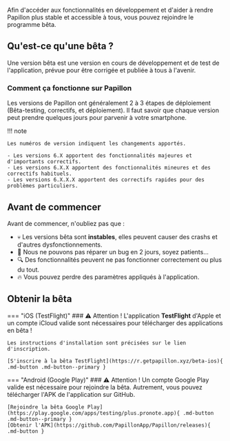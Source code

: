 Afin d'accéder aux fonctionnalités en développement et d'aider à rendre Papillon plus stable et accessible à tous, vous pouvez rejoindre le programme bêta.

## Qu'est-ce qu'une bêta ?
Une version bêta est une version en cours de développement et de test de l'application, prévue pour être corrigée et publiée à tous à l'avenir.

### Comment ça fonctionne sur Papillon
Les versions de Papillon ont généralement 2 à 3 étapes de déploiement (Bêta-testing, correctifs, et déploiement).
Il faut savoir que chaque version peut prendre quelques jours pour parvenir à votre smartphone.

!!! note

    Les numéros de version indiquent les changements apportés.

    - Les versions 6.X apportent des fonctionnalités majeures et d'importants correctifs.
    - Les versions 6.X.X apportent des fonctionnalités mineures et des correctifs habituels.
    - Les versions 6.X.X.X apportent des correctifs rapides pour des problèmes particuliers.

## Avant de commencer
Avant de commencer, n'oubliez pas que :

- 💀 Les versions bêta sont **instables**, elles peuvent causer des crashs et d'autres dysfonctionnements.
- 🤬 Nous ne pouvons pas réparer un bug en 2 jours, soyez patients...
- 🔍 Des fonctionnalités peuvent ne pas fonctionner correctement ou plus du tout.
- 🔥 Vous pouvez perdre des paramètres appliqués à l'application.

## Obtenir la bêta

=== "iOS (TestFlight)"
    ### ⚠ Attention !
    L'application **TestFlight** d'Apple et un compte iCloud valide sont nécessaires pour télécharger des applications en bêta !

    Les instructions d'installation sont précisées sur le lien d'inscription.

    [S'inscrire à la bêta TestFlight](https://r.getpapillon.xyz/beta-ios){ .md-button .md-button--primary }

=== "Android (Google Play)"
    ### ⚠ Attention !
    Un compte Google Play valide est nécessaire pour rejoindre la bêta. Autrement, vous pouvez télécharger l'APK de l'application sur GitHub.

    [Rejoindre la bêta Google Play](https://play.google.com/apps/testing/plus.pronote.app){ .md-button .md-button--primary }
    [Obtenir l'APK](https://github.com/PapillonApp/Papillon/releases){ .md-button }
